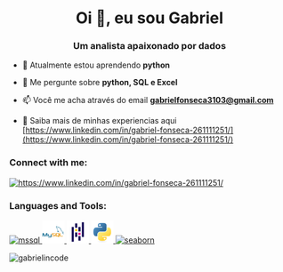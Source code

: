 <h1 align="center">Oi 👋, eu sou Gabriel</h1>
<h3 align="center">Um analista apaixonado por dados</h3>

- 🌱 Atualmente estou aprendendo **python**

- 💬 Me pergunte sobre **python, SQL e Excel**

- 📫 Você me acha através do email **gabrielfonseca3103@gmail.com**

- 📄 Saiba mais de minhas experiencias aqui [https://www.linkedin.com/in/gabriel-fonseca-261111251/](https://www.linkedin.com/in/gabriel-fonseca-261111251/)

<h3 align="left">Connect with me:</h3>
<p align="left">
<a href="https://linkedin.com/in/https://www.linkedin.com/in/gabriel-fonseca-261111251/" target="blank"><img align="center" src="https://raw.githubusercontent.com/rahuldkjain/github-profile-readme-generator/master/src/images/icons/Social/linked-in-alt.svg" alt="https://www.linkedin.com/in/gabriel-fonseca-261111251/" height="30" width="40" /></a>
</p>

<h3 align="left">Languages and Tools:</h3>
<p align="left"> <a href="https://www.microsoft.com/en-us/sql-server" target="_blank" rel="noreferrer"> <img src="https://www.svgrepo.com/show/303229/microsoft-sql-server-logo.svg" alt="mssql" width="40" height="40"/> </a> <a href="https://www.mysql.com/" target="_blank" rel="noreferrer"> <img src="https://raw.githubusercontent.com/devicons/devicon/master/icons/mysql/mysql-original-wordmark.svg" alt="mysql" width="40" height="40"/> </a> <a href="https://pandas.pydata.org/" target="_blank" rel="noreferrer"> <img src="https://raw.githubusercontent.com/devicons/devicon/2ae2a900d2f041da66e950e4d48052658d850630/icons/pandas/pandas-original.svg" alt="pandas" width="40" height="40"/> </a> <a href="https://www.python.org" target="_blank" rel="noreferrer"> <img src="https://raw.githubusercontent.com/devicons/devicon/master/icons/python/python-original.svg" alt="python" width="40" height="40"/> </a> <a href="https://seaborn.pydata.org/" target="_blank" rel="noreferrer"> <img src="https://seaborn.pydata.org/_images/logo-mark-lightbg.svg" alt="seaborn" width="40" height="40"/> </a> </p>

<p><img align="center" src="https://github-readme-stats.vercel.app/api/top-langs?username=gabrielincode&show_icons=true&locale=en&layout=compact" alt="gabrielincode" /></p>
